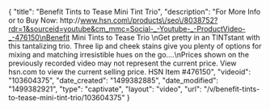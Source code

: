 {
    "title": "Benefit Tints to Tease Mini Tint Trio",
    "description": "For More Info or to Buy Now: http:\/\/www.hsn.com\/products\/seo\/8038752?rdr=1&sourceid=youtube&cm_mmc=Social-_-Youtube-_-ProductVideo-_-476150\nBenefit Mini Tints to Tease Trio  \nGet pretty in an TINTstant with this tantalizing trio. Three lip and cheek stains give you plenty of options for mixing and matching irresistible hues on the go....\nPrices shown on the previously recorded video may not represent the current price.  View hsn.com to view the current selling price. HSN Item #476150",
    "videoid": "103604375",
    "date_created": "1499382885",
    "date_modified": "1499382921",
    "type": "captivate",
    "layout": "video",
    "url": "\/v\/benefit-tints-to-tease-mini-tint-trio\/103604375"
}